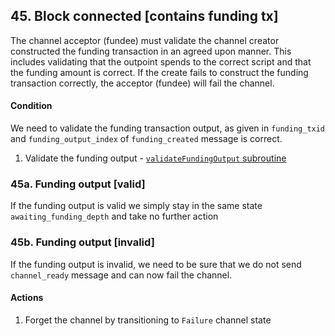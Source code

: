 ## 45. Block connected [contains funding tx]

The channel acceptor (fundee) must validate the channel creator constructed the funding transaction in an agreed upon manner. This includes validating that the outpoint spends to the correct script and that the funding amount is correct. If the create fails to construct the funding transaction correctly, the acceptor (fundee) will fail the channel.

#### Condition

We need to validate the funding transaction output, as given in `funding_txid` and `funding_output_index` of `funding_created` message is correct.

1. Validate the funding output - [`validateFundingOutput` subroutine](../routines/validateFundingOutput.md)

### 45a. Funding output [valid]

If the funding output is valid we simply stay in the same state `awaiting_funding_depth` and take no further action

### 45b. Funding output [invalid]

If the funding output is invalid, we need to be sure that we do not send `channel_ready` message and can now fail the channel.

#### Actions

1. Forget the channel by transitioning to `Failure` channel state
